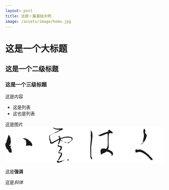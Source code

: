 ```yaml
---
layout: post
title: 这是一篇基础示例
image: /assets/image/homo.jpg
---
```


# 这是一个大标题

## 这是一个二级标题

### 这是一个三级标题

这是内容

* 这是列表
* 这也是列表

这是图片
![这里是图片](/assets/image/logo.png)

这是**强调**

这是*斜体*

